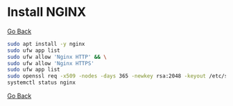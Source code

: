 # Install NGINX

[Go Back](./../README.md)

```bash
sudo apt install -y nginx
sudo ufw app list
sudo ufw allow 'Nginx HTTP' && \
sudo ufw allow 'Nginx HTTPS'
sudo ufw app list
sudo openssl req -x509 -nodes -days 365 -newkey rsa:2048 -keyout /etc/ssl/private/nginx-selfsigned.key -out /etc/ssl/certs/nginx-selfsigned.crt
systemctl status nginx
```

[Go Back](./../README.md)
